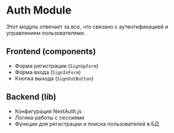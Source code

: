 # Auth Module

Этот модуль отвечает за все, что связано с аутентификацией и управлением пользователями.

## Frontend (components)

- Форма регистрации (`SignUpForm`)
- Форма входа (`SignInForm`)
- Кнопка выхода (`SignOutButton`)

## Backend (lib)

- Конфигурация NextAuth.js
- Логика работы с сессиями
- Функции для регистрации и поиска пользователей в БД
